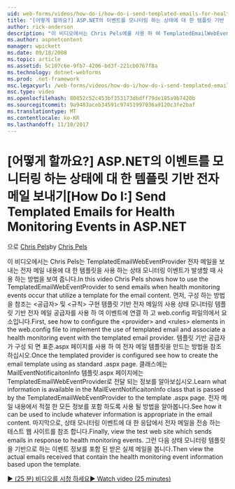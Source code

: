 ```yaml
---
uid: web-forms/videos/how-do-i/how-do-i-send-templated-emails-for-health-monitoring-events-in-aspnet
title: "[어떻게 할까요?] ASP.NET의 이벤트를 모니터링 하는 상태에 대 한 템플릿 기반 전자 메일을 보낼 | Microsoft Docs"
author: rick-anderson
description: "이 비디오에서는 Chris Pels에를 사용 하 여 TemplatedEmailWebEventProvider 보내는 상태 모니터링 이벤트는 발생 하면 전자 메일 t에 대 한 템플릿을 사용 하는 방법을 보여 줍니다 중..."
ms.author: aspnetcontent
manager: wpickett
ms.date: 09/18/2008
ms.topic: article
ms.assetid: 5c107c6e-9fb7-4206-bd3f-221cb0767f8a
ms.technology: dotnet-webforms
ms.prod: .net-framework
msc.legacyurl: /web-forms/videos/how-do-i/how-do-i-send-templated-emails-for-health-monitoring-events-in-aspnet
msc.type: video
ms.openlocfilehash: 80852c52c453bf353173dbdff79de185a9b7420b
ms.sourcegitcommit: 9a9483aceb34591c97451997036a9120c3fe2baf
ms.translationtype: MT
ms.contentlocale: ko-KR
ms.lasthandoff: 11/10/2017
---
```

<a name="how-do-i-send-templated-emails-for-health-monitoring-events-in-aspnet"></a><span data-ttu-id="411cf-103">[어떻게 할까요?] ASP.NET의 이벤트를 모니터링 하는 상태에 대 한 템플릿 기반 전자 메일 보내기</span><span class="sxs-lookup"><span data-stu-id="411cf-103">[How Do I:] Send Templated Emails for Health Monitoring Events in ASP.NET</span></span>
====================
<span data-ttu-id="411cf-104">으로 [Chris Pels](https://twitter.com/chrispels)</span><span class="sxs-lookup"><span data-stu-id="411cf-104">by [Chris Pels](https://twitter.com/chrispels)</span></span>

<span data-ttu-id="411cf-105">이 비디오에서는 Chris Pels는 TemplatedEmailWebEventProvider 전자 메일을 보내는 전자 메일 내용에 대 한 템플릿을 사용 하는 상태 모니터링 이벤트가 발생할 때 사용 하는 방법을 보여 줍니다.</span><span class="sxs-lookup"><span data-stu-id="411cf-105">In this video Chris Pels shows how to use the TemplatedEmailWebEventProvider to send emails when health monitoring events occur that utilize a template for the email content.</span></span> <span data-ttu-id="411cf-106">먼저, 구성 하는 방법을 참조는 &lt;공급자&gt; 및 &lt;규칙&gt; 구현 템플릿 기반 전자 메일의 사용 상태 모니터링 템플릿 기반 전자 메일 공급자를 사용 하 여 이벤트에 연결 하 고 web.config 파일의에서 요소입니다.</span><span class="sxs-lookup"><span data-stu-id="411cf-106">First, see how to configure the &lt;provider&gt; and &lt;rules&gt; elements in the web.config file to implement the use of templated email and associate a health monitoring event with the templated email provider.</span></span> <span data-ttu-id="411cf-107">템플릿 기반 공급자가 구성 되 면 표준.aspx 페이지를 사용 하 여 전자 메일 템플릿을 만드는 방법을 참조 하십시오.</span><span class="sxs-lookup"><span data-stu-id="411cf-107">Once the templated provider is configured see how to create the email template using as standard .aspx page.</span></span> <span data-ttu-id="411cf-108">클래스에는 MailEventNotificaitonInfo 템플릿.aspx 페이지에는 TemplatedEmailWebEventProvider로 전달 되는 정보를 알아보십시오.</span><span class="sxs-lookup"><span data-stu-id="411cf-108">Learn what information is available in the MailEventNotificaitonInfo class that is passed by the TemplatedEmailWebEventProvider to the template .aspx page.</span></span> <span data-ttu-id="411cf-109">전자 메일 내용에서 적절 한 모든 정보를 포함 하도록 사용 될 방법을 알아봅니다.</span><span class="sxs-lookup"><span data-stu-id="411cf-109">See how it can be used to include whatever information is appropriate in the email content.</span></span> <span data-ttu-id="411cf-110">마지막으로, 상태 모니터링 이벤트에 대 한 응답에서 전자 메일을 전송 하는 테스트 웹 사이트를 참조 합니다.</span><span class="sxs-lookup"><span data-stu-id="411cf-110">Finally, view the test web site which sends emails in response to health monitoring events.</span></span> <span data-ttu-id="411cf-111">그런 다음 상태 모니터링 템플릿을 기반으로 하는 이벤트 정보를 포함 된 받은 실제 메일을 봅니다.</span><span class="sxs-lookup"><span data-stu-id="411cf-111">Then view the actual emails received that contain the health monitoring event information based upon the template.</span></span>

[<span data-ttu-id="411cf-112">&#9654; (25 분) 비디오를 시청 하세요</span><span class="sxs-lookup"><span data-stu-id="411cf-112">&#9654; Watch video (25 minutes)</span></span>](https://channel9.msdn.com/Blogs/ASP-NET-Site-Videos/how-do-i-send-templated-emails-for-health-monitoring-events-in-aspnet)
